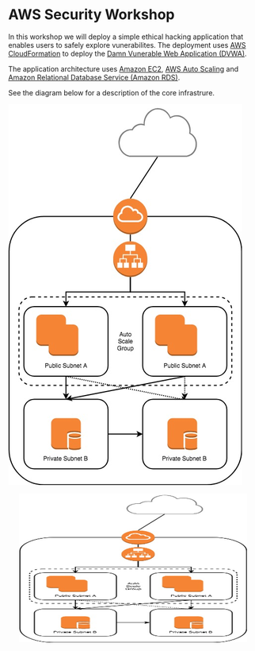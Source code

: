 # AWS Security Workshop

In this workshop we will deploy a simple ethical hacking application that enables users to safely explore vunerabilites. The deployment uses [AWS CloudFormation](https://aws.amazon.com/cloudformation/) to deploy the [Damn Vunerable Web Application (DVWA)](http://www.dvwa.co.uk/).

The application architecture uses [Amazon EC2](https://aws.amazon.com/ec2/), [AWS Auto Scaling](https://aws.amazon.com/autoscaling/) and [Amazon Relational Database Service (Amazon RDS)](https://aws.amazon.com/rds/).

See the diagram below for a description of the core infrastrure.

![DVWA architecture](https://github.com/charliejllewellyn/aws-security-workshop/blob/master/images/secuirty_immersion_day.jpg)

<p align="center">
  <img width="460" height="300" src="https://github.com/charliejllewellyn/aws-security-workshop/blob/master/images/secuirty_immersion_day.jpg">
</p>
